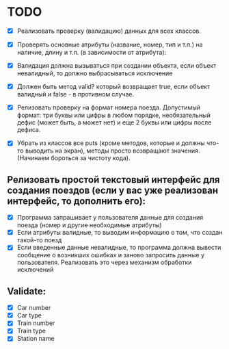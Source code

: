 # TODO
- [X] Реализовать проверку (валидацию) данных для всех классов.
- [X] Проверять основные атрибуты (название, номер, тип и т.п.) на наличие, длину и т.п. (в зависимости от атрибута):
- [X] Валидация должна вызываться при создании объекта, если объект невалидный, то должно выбрасываться исключение
- [X] Должен быть метод valid? который возвращает true, если объект валидный и false - в противном случае.
- [X] Релизовать проверку на формат номера поезда. Допустимый формат: три буквы или цифры в любом порядке, необязательный дефис (может быть, а может нет) и еще 2 буквы или цифры после дефиса.

- [X] Убрать из классов все puts (кроме методов, которые и должны что-то выводить на экран), методы просто возвращают значения. (Начинаем бороться за чистоту кода).

## Релизовать простой текстовый интерфейс для создания поездов (если у вас уже реализован интерфейс, то дополнить его):
- [X] Программа запрашивает у пользователя данные для создания поезда (номер и другие необходимые атрибуты)
- [X] Если атрибуты валидные, то выводим информацию о том, что создан такой-то поезд
- [X] Если введенные данные невалидные, то программа должна вывести сообщение о возникших ошибках и заново запросить данные у пользователя. Реализовать это через механизм обработки исключений

## Validate:
  - [X] Car number
  - [X] Car type
  - [X] Train number
  - [X] Train type
  - [X] Station name
